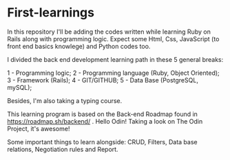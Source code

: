 # First-learnings

In this repository I'll be adding the codes written while learning Ruby on Rails along with programming logic. Expect some Html, Css, JavaScript (to front end basics knowlege) and Python codes too.

I divided the back end development learning path in these 5 general breaks:

 1 - Programming logic;
 2 - Programming language (Ruby, Object Oriented);
 3 - Framework (Rails);
 4 - GIT/GITHUB;
 5 - Data Base (PostgreSQL, mySQL);

Besides, I'm also taking a typing course.

This learning program is based on the Back-end Roadmap found in https://roadmap.sh/backend/ . Hello Odin! Taking a look on The Odin Project, it's awesome!

Some important things to learn alongside: CRUD, Filters, Data base relations, Negotiation rules and Report.


